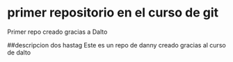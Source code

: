 # primer repositorio en el curso de git
Primer repo creado gracias a Dalto

##descripcion dos hastag
Este es un repo de danny creado gracias al curso de dalto
